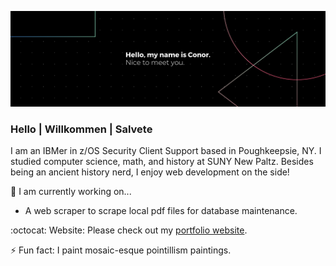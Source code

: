 ![My name is Conor. Nice to meet you.](./img/github-banner.png)

### Hello | Willkommen | Salvete

I am an IBMer in z/OS Security Client Support based in Poughkeepsie, NY.
I studied computer science, math, and history at SUNY New Paltz.
Besides being an ancient history nerd, I enjoy web development on the side!

:telescope: I am currently working on...
- A web scraper to scrape local pdf files for database maintenance.

:octocat: Website: Please check out my [portfolio website](https://oriordac.github.io/portfolio-site/).

:zap: Fun fact: I paint mosaic-esque pointillism paintings.

